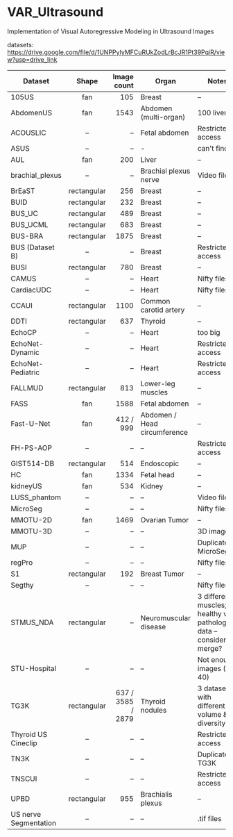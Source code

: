 # VAR_Ultrasound
Implementation of Visual Autoregressive Modeling in Ultrasound Images

datasets: https://drive.google.com/file/d/1UNPPyIyMFCuRUkZodLrBcJR1Pt39PqiR/view?usp=drive_link



| Dataset                |   Shape   | Image count | Organ                               | Notes                                                                                                           |
|------------------------|:---------:|------------:|-------------------------------------|-----------------------------------------------------------------------------------------------------------------|
| 105US                  | fan       |         105 | Breast                              | –                                                                                                               |
| AbdomenUS              | fan       |        1543 | Abdomen (multi-organ)               | 100 liver                                                                                                            |
| ACOUSLIC               | –         |          –  | Fetal abdomen                       | Restricted access                                                                                               |
| ASUS                   | –         |          –  | -                                   | can't find                                                                                                      |
| AUL                    | fan       |         200 | Liver                               | –                                                                                                               |
| brachial_plexus        | –         |          –  | Brachial plexus nerve               | Video files                                                                                                     |
| BrEaST                 | rectangular |        256 | Breast                              | –                                                                                                               |
| BUID                   | rectangular |        232 | Breast                              | –                                                                                                               |
| BUS_UC                 | rectangular |        489 | Breast                              | –                                                                                                               |
| BUS_UCML               | rectangular |        683 | Breast                              | –                                                                                                               |
| BUS-BRA                | rectangular |       1875 | Breast                              | –                                                                                                               |
| BUS (Dataset B)        | –         |          –  | Breast                              | Restricted access                                                                                               |
| BUSI                   | rectangular |        780 | Breast                              | –                                                                                                               |
| CAMUS                  | –         |          –  | Heart                               | Nifty files                                                                                                     |
| CardiacUDC             | –         |          –  | Heart                               | Nifty files                                                                                                     |
| CCAUI                  | rectangular |       1100 | Common carotid artery               | –                                                                                                               |
| DDTI                   | rectangular |        637 | Thyroid                             | –                                                                                                               |
| EchoCP                 | –         |          –  | Heart                               | too big                                                                                                         |
| EchoNet-Dynamic        | –         |          –  | Heart                               | Restricted access                                                                                               |
| EchoNet-Pediatric      | –         |          –  | Heart                               | Restricted access                                                                                               |
| FALLMUD                | rectangular |        813 | Lower-leg muscles                   | –                                                                                                               |
| FASS                   | fan       |        1588 | Fetal abdomen                       | –                                                                                                               |
| Fast-U-Net             | fan       | 412 / 999  | Abdomen / Head circumference        | –                                                                                                               |
| FH-PS-AOP              | –         |          –  | –                                   | Restricted access                                                                                               |
| GIST514-DB             | rectangular |        514 | Endoscopic                          | –                                                                                                               |
| HC                     | fan       |       1334 | Fetal head                          | –                                                                                                               |
| kidneyUS               | fan       |        534 | Kidney                              | –                                                                                                               |
| LUSS_phantom           | –         |          –  | –                                   | Video files                                                                                                     |
| MicroSeg               | –         |          –  | –                                   | Nifty files                                                                                                     |
| MMOTU-2D               | fan       |       1469 | Ovarian Tumor                       | –                                                                                                               |
| MMOTU-3D               | –         |          –  | –                                   | 3D images                                                                                                       |
| MUP                    | –         |          –  | –                                   | Duplicate MicroSeg                                                                                              |
| regPro                 | –         |          –  | –                                   | Nifty files                                                                                                     |
| S1                     | rectangular |        192 | Breast Tumor                        | –                                                                                                               |
| Segthy                 | –         |          –  | –                                   | Nifty files                                                                                                     |
| STMUS_NDA              | rectangular |          – | Neuromuscular disease               | 3 different muscles; healthy vs pathological data – consider merge?                                             |
| STU-Hospital           | –         |          –  | –                                   | Not enough images (≈ 40)                                                                                        |
| TG3K                   | rectangular | 637 / 3585 / 2879 | Thyroid nodules                   | 3 datasets with different volume & diversity                                                                    |
| Thyroid US Cineclip    | –         |          –  | –                                   | Restricted access                                                                                               |
| TN3K                   | –         |          –  | –                                   | Duplicate TG3K                                                                                                  |
| TNSCUI                 | –         |          –  | –                                   | Restricted access                                                                                               |
| UPBD                   | rectangular |        955 | Brachialis plexus                   | –                                                                                                               |
| US nerve Segmentation  | –         |          –  | –                                   | .tif files                                                                                                      |


